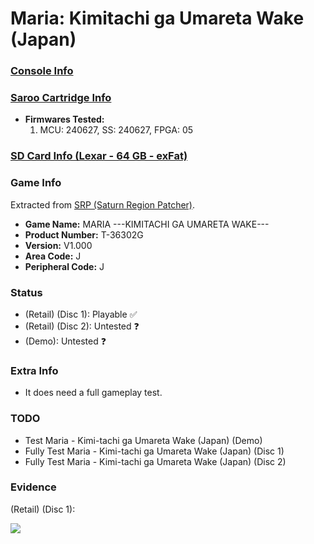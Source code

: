 # Maria: Kimitachi ga Umareta Wake (Japan)

### [Console Info](../../../../Info/Consoles/VA13/README.md)

### [Saroo Cartridge Info](../../../../Info/Cartridges/RetroGameParadiseStore/1.32F/README.md)

- <b>Firmwares Tested:</b>
  1. MCU: 240627, SS: 240627, FPGA: 05

### [SD Card Info (Lexar - 64 GB - exFat)](../../../../Info/SdCards/Lexar/64GB/exfat/README.md)

### Game Info

Extracted from [SRP (Saturn Region Patcher)](https://segaxtreme.net/resources/saturn-region-patcher.81/download).

- <b>Game Name:</b> MARIA ---KIMITACHI GA UMARETA WAKE---
- <b>Product Number:</b> T-36302G
- <b>Version:</b> V1.000
- <b>Area Code:</b> J
- <b>Peripheral Code:</b> J

### Status

- (Retail) (Disc 1): Playable :white_check_mark:
- (Retail) (Disc 2): Untested :question:
- (Demo): Untested :question:

### Extra Info

- It does need a full gameplay test.

### TODO

- Test Maria - Kimi-tachi ga Umareta Wake (Japan) (Demo)
- Fully Test Maria - Kimi-tachi ga Umareta Wake (Japan) (Disc 1)
- Fully Test Maria - Kimi-tachi ga Umareta Wake (Japan) (Disc 2)

### Evidence

(Retail) (Disc 1):

[![](https://img.youtube.com/vi/eucPqMikIBY/0.jpg)](https://www.youtube.com/watch?v=eucPqMikIBY)
